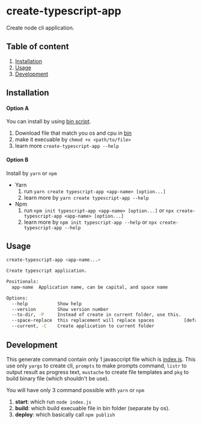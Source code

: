 # create-typescript-app

Create node cli application.

## Table of content

1. [Installation](#installation)
2. [Usage](#usage)
3. [Development](#development)

## Installation

#### Option A

You can install by using [bin script](bin).

1. Download file that match you os and cpu in [bin](bin)
2. make it execuable by `chmod +x <path/to/file>`
3. learn more `create-typescript-app --help`

#### Option B

Install by `yarn` or `npm`

- Yarn
  1. run `yarn create typescript-app <app-name> [option...]`
  2. learn more by `yarn create typescript-app --help`
- Npm
  1. run `npm init typescript-app <app-name> [option...]` or `npx create-typescript-app <app-name> [option...]`
  2. learn more by `npm init typescript-app --help` or `npx create-typescript-app --help`

## Usage

```bash
create-typescript-app <app-name...>

Create typescript application.

Positionals:
  app-name  Application name, can be capital, and space name            [string]

Options:
  --help           Show help                                           [boolean]
  --version        Show version number                                 [boolean]
  --to-dir, -P     Instead of create in current folder, use this.       [string]
  --space-replace  this replacement will replace spaces           [default: "-"]
  --current, -C    Create application to current folder                 [string]
```

## Development

This generate command contain only 1 javasccript file which is [index.js](index.js).
This use only `yargs` to create cli, `prompts` to make prompts command,
`listr` to output result as progress text, `mustache` to create file templates and `pkg` to build binary file (which shouldn't be use).

You will have only 3 command possible with `yarn` or `npm`

1. **start**: which run `node index.js`
2. **build**: which build execuable file in bin folder (separate by os).
3. **deploy**: which basically call `npm publish`
